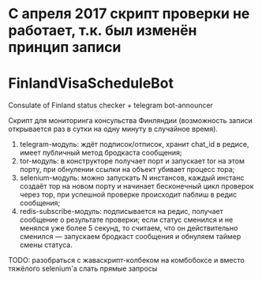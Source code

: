 # С апреля 2017 скрипт проверки не работает, т.к. был изменён принцип записи

# FinlandVisaScheduleBot
Consulate of Finland status checker + telegram bot-announcer

Скрипт для мониторинга консульства Финляндии (возможность записи открывается раз в сутки на одну минуту в случайное время).

1. telegram-модуль: ждёт подписок/отписок, хранит chat_id в редисе, имеет публичный метод бродкаста сообщения;
2. tor-модуль: в конструкторе получает порт и запускает tor на этом порту, при обнулении ссылки на объект убивает процесс тора;
3. selenium-модуль: можно запускать N инстансов, каждый инстанс создаёт тор на новом порту и начинает бесконечный цикл проверок через тор, при успешной проверке происходит паблиш в редис сообщения;
4. redis-subscribe-модуль: подписывается на редис, получает сообщение о результате проверки; если статус сменился и не менялся уже более 5 секунд, то считаем, что он действительно сменился — запускаем бродкаст сообщения и обнуляем таймер смены статуса.

TODO: 
разобраться с жаваскрипт-колбеком на комбобоксе и вместо тяжёлого selenium'а слать прямые запросы
